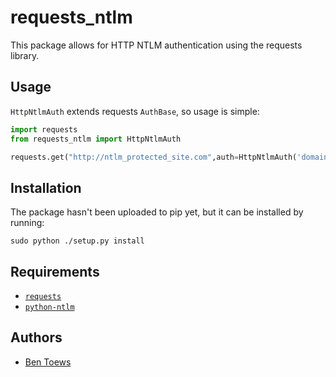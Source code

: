 # requests_ntlm

This package allows for HTTP NTLM authentication using the requests library.

## Usage

`HttpNtlmAuth` extends requests `AuthBase`, so usage is simple:

```python
import requests
from requests_ntlm import HttpNtlmAuth

requests.get("http://ntlm_protected_site.com",auth=HttpNtlmAuth('domain\\username','password'))
```

## Installation

The package hasn't been uploaded to pip yet, but it can be installed by running:

    sudo python ./setup.py install

## Requirements

- [`requests`](https://github.com/kennethreitz/requests/)
- [`python-ntlm`](http://code.google.com/p/python-ntlm/)

## Authors

- [Ben Toews](https://github.com/mastahyeti)